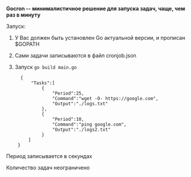 **Gocron -- минималистичное решение для запуска задач, чаще, чем раз в минуту**

Запуск:
1. У Вас должен быть установлен Go актуальной версии, и прописан $GOPATH
2. Сами задачи записываются в файл cronjob.json
3. Запуск `go build main.go`

        
         {
             "Tasks":[
                 {
                     "Period":25,
                     "Command":"wget -O- https://google.com",
                     "Output":"./logs.txt"
                 },
                 {
                     "Period":10,
                     "Command":"ping google.com",
                     "Output":"./logs2.txt"
                 }
            ]
        }

Период записывается в секундах

Количество задач неограничено
